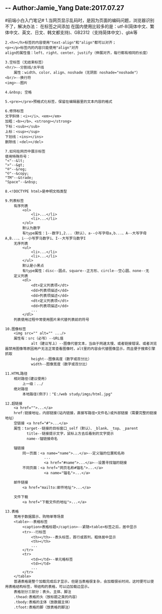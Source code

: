 --
Author:Jamie_Yang
Date:2017.07.27
--

#前端小白入门笔记#
	1.当网页显示乱码时，是因为页面的编码问题，浏览器识别不了，解决办法：
	在<head></head>标签之间添加
	<meta http-equiv="Content-Type" content="text/html;charset=utf-8"/>
	在国内使用比较多的是：utf-8(简体中文、繁体中文、英文、日文、韩文都支持)、GB2312（支持简体中文）、gbk等

	2.<h></h>标签的内容使用"text-align"和"align"都可以对齐；
	<p></p>标签内的内容只能使用"align"对齐
	align的属性值：left、right、center、justify（伸展对齐，每行都有相同的长度）

	3.空标签（无结束标签）
	<hr/>--分割线/水平线
		属性：width、color、align、noshade（无阴影 noshade="noshade"）
	<br/>--换行符
	<img>--图片

	4.&nbsp; 空格

	5.<pre></pre>预格式化标签，保留在编辑器里的文本内容的格式

	6.修饰标签
	文字斜体：<i></i>、<em></em>
	加粗：<b></b>、<strong></strong>
	下标：<sub></sub>
	上标：<sup></sup>
	下划线：<ins></ins>
	删除线：<del></del>

	7.如何在网页中展示标签
	使用特殊符号：
	"<"--&lt;
	">"--&gt;
	"®"--&reg;
	"©"--&copy;
	"TM"--&trade;
	"Space"--&nbsp;

	8.<!DOCTYPE html>是申明文档类型

	9.列表标签
		有序列表
			<ol>
				<li>...</li>
				<li>...</li>
			</ol>
			默认为数字
			有type属性：1--数字1,2...（默认）、a--小写字母a,b...、A--大写字母A,B...、i--小写罗马数字i、I--大写罗马数字I
		无序列表
			<ul>
				<li>...</li>
				<li>...</li>
			</ul>
			默认是小黑点
			有type属性：disc--圆点、square--正方形、circle--空心圆、none--无
		定义列表
			<dl>
				<dt>定义列表项</dt>
				<dd>列表项描述</dd>
				<dd>列表项描述</dd>
				<dt>定义列表项</dt>
				<dd>列表项描述</dd>
				...
			</dl>
		列表使用过程中常使用图片来代替列表前的符号

	10.图像标签
		<img src="" alt="" .../>
		属性有：src（必写）--URL值
		        alt（建议写上）--图像代替文本，当由于网速太慢、或者链接错误、或者浏览器禁用图像等原因用户无法正常查看图像时，alt里的内容会代替图像显示，而且便于搜索引擎抓取
		        height--图像高度（数字或百分比）
		        width--图像宽度（数字或百分比）

	11.HTML路径
		相对路径(建议使用)
			上一级：../
		绝对路径
			本地路径(例子)："E:/web study/imgs/html.jpg"

	12.超链接
		<a href="">...</a>
		href:链接地址，内部链接(站内链接，直接写路径+文件名)或外部链接（需要完整的链接地址）
		空链接 <a href="#">...</a>
		属性：target--链接的目标窗口_self（默认）、_blank、_top、_parent
		      title--链接提示文字，鼠标上方去后看到的文字提示
		      name--锚链接命名

		锚链接
			同一页面：<a name="name">...</a>--定义锚的位置和名称
			          ...
			          <a href="#name">...</a>--设置寻找锚的链接
			不同页面：<a href="网页名称#锚名">...</a>
			          <a name="锚名">...</a>

		邮件链接
			<a href="mailto:邮件地址">...</a>

		文件下载
			<a href="下载文件的地址">...</a>

	13.表格
		常用于数据展示、购物单等场景
		<table>--表格标签
		    <caption>表格标题</caption>--紧随<table>标签之后，居中显示
			<tr>--行标签
				<th></th>--表头标签，首行或首列，粗体居中显示
				<th></th>
				...
			</tr>
			<tr>
				<td></td>--单元格标签
				<td></td>
				...
			</tr>
		</table>
        普通表格是整个加载完成后才显示，但是当表格很复杂，会加载很长时间，这时便可以使用表格结构标签，带结构的表格，可以边加载边显示。
        表格划分三部分：表头、主体、脚注
        .thead:表格的头（放标题之类的内容）
        .tbody:表格的主体（放数据主体）
        .tfoot:表格的脚（放表格的脚注）

